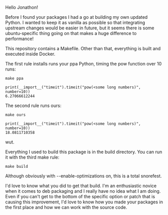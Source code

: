 Hello Jonathon!

Before I found your packages I had a go at building my own updated Python. I wanted to keep it as vanilla as possible so that integrating upstream changes would be easier in future, but it seems there is some ubuntu-specific thing going on that makes a huge difference to performance!

This repository contains a Makefile. Other than that, everything is built and executed inside Docker.

The first rule installs runs your ppa Python, timing the pow function over 10 runs:

```
make ppa

print(__import__("timeit").timeit("pow(<some long numbers)", number=10))
6.27066612244
```

The second rule runs ours:

```
make ours

print(__import__("timeit").timeit("pow(<some long numbers)", number=10))
18.0811710358
```

wut.

Everything I used to build this package is in the build directory. You can run it with the third make rule:

```
make build
```

Although obviously with --enable-optimizations on, this is a total snorefest.

I'd love to know what you did to get that build. I'm an enthusiastic novice when it comes to deb packaging and I really have no idea what I am doing. Even if you can't get to the bottom of the specific option or patch that is causing this improvement, I'd love to know how you made your packages in the first place and how we can work with the source code.
